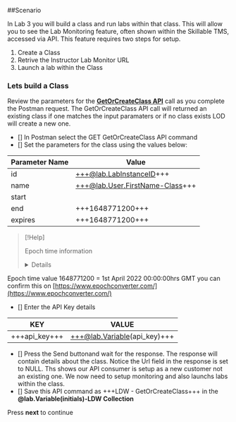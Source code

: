 ##Scenario

In Lab 3 you will build a class and run labs within that class.  This will allow you to see the Lab Monitoring feature, often shown within the Skillable TMS, accessed via API.  This feature requires two steps for setup.

1. Create a Class
1. Retrive the Instructor Lab Monitor URL
1. Launch a lab within the Class

### Lets build a Class

Review the parameters for the [**GetOrCreateClass API**](https://docs.skillable.com/lod/lod-api/lod-api-get-or-create-class.md) call as you complete the Postman request.  The GetOrCreateClass API call will returned an existing class if one matches the input paramaters or if no class exists LOD will create a new one.

 - [] In Postman select the GET GetOrCreateClass API command
 - [] Set the parameters for the class using the values below:

| Parameter Name | Value |
| ------ | ------|
| id | +++@lab.LabInstanceID+++ |
| name | +++@lab.User.FirstName-Class+++ |
| start |  |
| end | +++1648771200+++ |
| expires | +++1648771200+++ |

>[!Help] <summary> Epoch time information </summary>
><details>
 Epoch time value 1648771200 = 1st April 2022 00:00:00hrs GMT you can confirm this on [https://www.epochconverter.com/](https://www.epochconverter.com/)
 </details>

- [] Enter the API Key details

| KEY | VALUE |
|-----|-------|
|+++api_key+++|+++@lab.Variable(api_key)+++|

- [] Press the Send buttonand wait for the response.  The response will contain details about the class.  Notice the Url field in the response is set to NULL.  Ths shows our API consumer is setup as a new customer not an existing one.  We now need to setup monitoring and also launchs labs within the class.
- [] Save this API command as +++LDW - GetOrCreateClass+++ in the **@lab.Variable(initials)-LDW Collection**

Press **next** to continue
